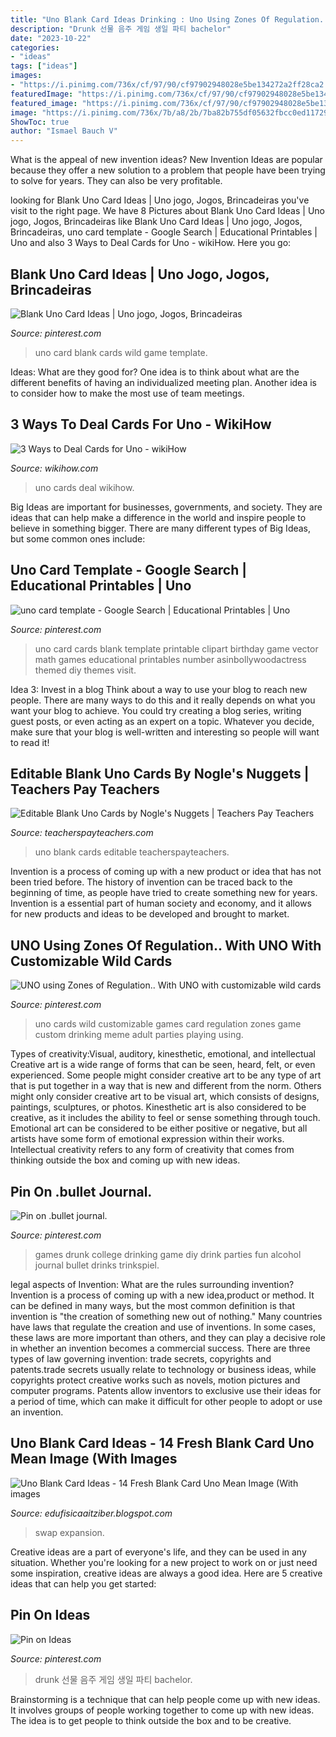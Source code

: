 ```yaml
---
title: "Uno Blank Card Ideas Drinking : Uno Using Zones Of Regulation.. With Uno With Customizable Wild Cards"
description: "Drunk 선물 음주 게임 생일 파티 bachelor"
date: "2023-10-22"
categories:
- "ideas"
tags: ["ideas"]
images:
- "https://i.pinimg.com/736x/cf/97/90/cf97902948028e5be134272a2ff28ca2.jpg"
featuredImage: "https://i.pinimg.com/736x/cf/97/90/cf97902948028e5be134272a2ff28ca2.jpg"
featured_image: "https://i.pinimg.com/736x/cf/97/90/cf97902948028e5be134272a2ff28ca2.jpg"
image: "https://i.pinimg.com/736x/7b/a8/2b/7ba82b755df05632fbcc0ed11729ae65.jpg"
ShowToc: true
author: "Ismael Bauch V"
---
```



What is the appeal of new invention ideas?
New Invention Ideas are popular because they offer a new solution to a problem that people have been trying to solve for years. They can also be very profitable.

	

		
looking for Blank Uno Card Ideas | Uno jogo, Jogos, Brincadeiras you've visit to the right page. We have 8 Pictures about Blank Uno Card Ideas | Uno jogo, Jogos, Brincadeiras like Blank Uno Card Ideas | Uno jogo, Jogos, Brincadeiras, uno card template - Google Search | Educational Printables | Uno and also 3 Ways to Deal Cards for Uno - wikiHow. Here you go:
		
    
## Blank Uno Card Ideas | Uno Jogo, Jogos, Brincadeiras

<img loading=lazy src="https://i.pinimg.com/736x/cf/97/90/cf97902948028e5be134272a2ff28ca2.jpg" onerror="this.onerror=null;this.src='https://tse3.mm.bing.net/th?id=OIP.Slgs3UTJ0aTZJLFDyCIcEgHaJ3&amp;pid=15.1';" alt="Blank Uno Card Ideas | Uno jogo, Jogos, Brincadeiras">

_Source: pinterest.com_

>uno card blank cards wild game template. 

	

Ideas: What are they good for?
One idea is to think about what are the different benefits of having an individualized meeting plan. Another idea is to consider how to make the most use of team meetings.

    
## 3 Ways To Deal Cards For Uno - WikiHow

<img loading=lazy src="http://www.wikihow.com/images/a/a3/Deal-Cards-for-Uno-Step-9.jpg" onerror="this.onerror=null;this.src='https://tse1.mm.bing.net/th?id=OIP.LnX7kfIfnMPkRBw2GEl4igHaFj&amp;pid=15.1';" alt="3 Ways to Deal Cards for Uno - wikiHow">

_Source: wikihow.com_

>uno cards deal wikihow. 

	

Big Ideas are important for businesses, governments, and society. They are ideas that can help make a difference in the world and inspire people to believe in something bigger. There are many different types of Big Ideas, but some common ones include: 

    
## Uno Card Template - Google Search | Educational Printables | Uno

<img loading=lazy src="https://i.pinimg.com/originals/83/fc/e9/83fce93fed7da982e450791fbf7fe5c9.jpg" onerror="this.onerror=null;this.src='https://tse1.mm.bing.net/th?id=OIP.Fg_ygnIB8xHXskTJ-eXcsAAAAA&amp;pid=15.1';" alt="uno card template - Google Search | Educational Printables | Uno">

_Source: pinterest.com_

>uno card cards blank template printable clipart birthday game vector math games educational printables number asinbollywoodactress themed diy themes visit. 

	

Idea 3: Invest in a blog
Think about a way to use your blog to reach new people. There are many ways to do this and it really depends on what you want your blog to achieve. You could try creating a blog series, writing guest posts, or even acting as an expert on a topic. Whatever you decide, make sure that your blog is well-written and interesting so people will want to read it!

    
## Editable Blank Uno Cards By Nogle&#039;s Nuggets | Teachers Pay Teachers

<img loading=lazy src="https://ecdn.teacherspayteachers.com/thumbitem/Editable-Blank-Uno-Cards-3029115-1519116028/original-3029115-1.jpg" onerror="this.onerror=null;this.src='https://tse2.mm.bing.net/th?id=OIP.wS-X-gRnt_YpbJjHU8pe9QAAAA&amp;pid=15.1';" alt="Editable Blank Uno Cards by Nogle&#039;s Nuggets | Teachers Pay Teachers">

_Source: teacherspayteachers.com_

>uno blank cards editable teacherspayteachers. 

	

Invention is a process of coming up with a new product or idea that has not been tried before. The history of invention can be traced back to the beginning of time, as people have tried to create something new for years. Invention is a essential part of human society and economy, and it allows for new products and ideas to be developed and brought to market.

    
## UNO Using Zones Of Regulation.. With UNO With Customizable Wild Cards

<img loading=lazy src="https://i.pinimg.com/736x/53/d6/83/53d6835542356050c8a986023a8b5412--internship.jpg" onerror="this.onerror=null;this.src='https://tse1.mm.bing.net/th?id=OIP.AL9Mel6U0cZWMDSEbF8XgQHaGp&amp;pid=15.1';" alt="UNO using Zones of Regulation.. With UNO with customizable wild cards">

_Source: pinterest.com_

>uno cards wild customizable games card regulation zones game custom drinking meme adult parties playing using. 

	

Types of creativity:Visual, auditory, kinesthetic, emotional, and intellectual
Creative art is a wide range of forms that can be seen, heard, felt, or even experienced. Some people might consider creative art to be any type of art that is put together in a way that is new and different from the norm. Others might only consider creative art to be visual art, which consists of designs, paintings, sculptures, or photos. Kinesthetic art is also considered to be creative, as it includes the ability to feel or sense something through touch. Emotional art can be considered to be either positive or negative, but all artists have some form of emotional expression within their works. Intellectual creativity refers to any form of creativity that comes from thinking outside the box and coming up with new ideas.

    
## Pin On .bullet Journal.

<img loading=lazy src="https://i.pinimg.com/originals/77/d1/48/77d14835db6755b079f68f19762187f4.jpg" onerror="this.onerror=null;this.src='https://tse3.mm.bing.net/th?id=OIP.7W3HKL6KzUWxvts5jjhyoQHaJ4&amp;pid=15.1';" alt="Pin on .bullet journal.">

_Source: pinterest.com_

>games drunk college drinking game diy drink parties fun alcohol journal bullet drinks trinkspiel. 

	

legal aspects of Invention: What are the rules surrounding invention?
Invention is a process of coming up with a new idea,product or method. It can be defined in many ways, but the most common definition is that invention is "the creation of something new out of nothing." Many countries have laws that regulate the creation and use of inventions. In some cases, these laws are more important than others, and they can play a decisive role in whether an invention becomes a commercial success.
There are three types of law governing invention: trade secrets, copyrights and patents.trade secrets usually relate to technology or business ideas, while copyrights protect creative works such as novels, motion pictures and computer programs. Patents allow inventors to exclusive use their ideas for a period of time, which can make it difficult for other people to adopt or use an invention.

    
## Uno Blank Card Ideas - 14 Fresh Blank Card Uno Mean Image (With Images

<img loading=lazy src="https://i.pinimg.com/736x/c8/cb/ab/c8cbabea756b9eb048ee6ba2802cc67c.jpg" onerror="this.onerror=null;this.src='https://tse4.mm.bing.net/th?id=OIP.66nCJn9E7uMkMzjsh6VgcQAAAA&amp;pid=15.1';" alt="Uno Blank Card Ideas - 14 Fresh Blank Card Uno Mean Image (With images">

_Source: edufisicaaitziber.blogspot.com_

>swap expansion. 

	

Creative ideas are a part of everyone's life, and they can be used in any situation. Whether you're looking for a new project to work on or just need some inspiration, creative ideas are always a good idea. Here are 5 creative ideas that can help you get started: 

    
## Pin On Ideas

<img loading=lazy src="https://i.pinimg.com/736x/7b/a8/2b/7ba82b755df05632fbcc0ed11729ae65.jpg" onerror="this.onerror=null;this.src='https://tse1.mm.bing.net/th?id=OIP.BPHIzGDmHBaAckstJTVRSAHaK8&amp;pid=15.1';" alt="Pin on Ideas">

_Source: pinterest.com_

>drunk 선물 음주 게임 생일 파티 bachelor. 

	

Brainstorming is a technique that can help people come up with new ideas. It involves groups of people working together to come up with new ideas. The idea is to get people to think outside the box and to be creative.

